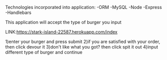 Technologies incorporated into application:
  -ORM
  -MySQL 
  -Node 
  -Express 
  -Handlebars


This application will accept the type of burger you input

LINK:https://stark-island-22587.herokuapp.com/index


1)enter your burger and press submit
2)if you are satisfied with your order, then click devour it
3)don't like what you got? then click spit it out
4)input different type of burger and continue
